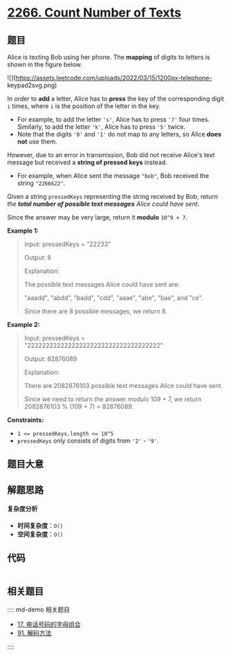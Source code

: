 # [2266. Count Number of Texts](https://leetcode.com/problems/count-number-of-texts/)

## 题目

Alice is texting Bob using her phone. The **mapping** of digits to letters is
shown in the figure below.

![](https://assets.leetcode.com/uploads/2022/03/15/1200px-telephone-
keypad2svg.png)

In order to **add** a letter, Alice has to **press** the key of the
corresponding digit `i` times, where `i` is the position of the letter in the
key.

- For example, to add the letter `'s'`, Alice has to press `'7'` four times. Similarly, to add the letter `'k'`, Alice has to press `'5'` twice.
- Note that the digits `'0'` and `'1'` do not map to any letters, so Alice **does not** use them.

However, due to an error in transmission, Bob did not receive Alice's text
message but received a **string of pressed keys** instead.

- For example, when Alice sent the message `"bob"`, Bob received the string `"2266622"`.

Given a string `pressedKeys` representing the string received by Bob, return
_the **total number of possible text messages** Alice could have sent_.

Since the answer may be very large, return it **modulo** `10^9 + 7`.

**Example 1:**

> Input: pressedKeys = "22233"
>
> Output: 8
>
> Explanation:
>
> The possible text messages Alice could have sent are:
>
> "aaadd", "abdd", "badd", "cdd", "aaae", "abe", "bae", and "ce".
>
> Since there are 8 possible messages, we return 8.

**Example 2:**

> Input: pressedKeys = "222222222222222222222222222222222222"
>
> Output: 82876089
>
> Explanation:
>
> There are 2082876103 possible text messages Alice could have sent.
>
> Since we need to return the answer modulo 109 + 7, we return 2082876103 % (109 + 7) = 82876089.

**Constraints:**

- `1 <= pressedKeys.length <= 10^5`
- `pressedKeys` only consists of digits from `'2'` \- `'9'`.

## 题目大意

## 解题思路

#### 复杂度分析

- **时间复杂度**：`O()`
- **空间复杂度**：`O()`

## 代码

```javascript

```

## 相关题目

:::: md-demo 相关题目

- [17. 电话号码的字母组合](https://leetcode.com/problems/letter-combinations-of-a-phone-number)
- [91. 解码方法](https://leetcode.com/problems/decode-ways)

::::
